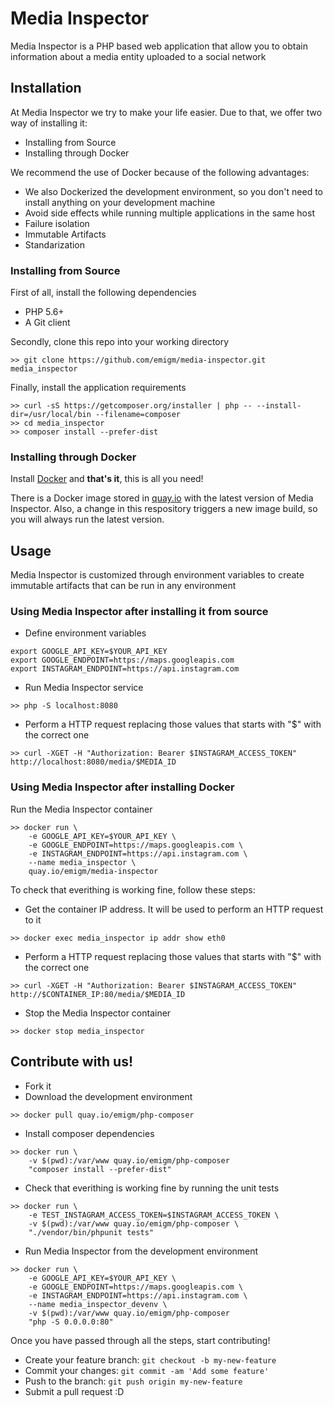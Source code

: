 # Media Inspector

Media Inspector is a PHP based web application that allow you to obtain information about a media entity uploaded to a social network

## Installation

At Media Inspector we try to make your life easier. Due to that, we offer two way of installing it:
- Installing from Source
- Installing through Docker

We recommend the use of Docker because of the following advantages:
- We also Dockerized the development environment, so you don't need to install anything on your development machine
- Avoid side effects while running multiple applications in the same host
- Failure isolation
- Immutable Artifacts
- Standarization

### Installing from Source

First of all, install the following dependencies
- PHP 5.6+
- A Git client

Secondly, clone this repo into your working directory
```
>> git clone https://github.com/emigm/media-inspector.git media_inspector
```

Finally, install the application requirements
```
>> curl -sS https://getcomposer.org/installer | php -- --install-dir=/usr/local/bin --filename=composer
>> cd media_inspector
>> composer install --prefer-dist
```

### Installing through Docker

Install [Docker](http://docs.docker.com/installation/) and **that's it**, this is all you need!

There is a Docker image stored in [quay.io](https://quay.io/) with the latest version of Media Inspector.
Also, a change in this respository triggers a new image build, so you will always run the latest version.

## Usage

Media Inspector is customized through environment variables to create immutable artifacts that can be run in any environment

### Using Media Inspector after installing it from source

- Define environment variables
```
export GOOGLE_API_KEY=$YOUR_API_KEY
export GOOGLE_ENDPOINT=https://maps.googleapis.com
export INSTAGRAM_ENDPOINT=https://api.instagram.com
```
- Run Media Inspector service
```
>> php -S localhost:8080
```
- Perform a HTTP request replacing those values that starts with "$" with the correct one
```
>> curl -XGET -H "Authorization: Bearer $INSTAGRAM_ACCESS_TOKEN" http://localhost:8080/media/$MEDIA_ID
```

### Using Media Inspector after installing Docker

Run the Media Inspector container
```
>> docker run \
    -e GOOGLE_API_KEY=$YOUR_API_KEY \
    -e GOOGLE_ENDPOINT=https://maps.googleapis.com \
    -e INSTAGRAM_ENDPOINT=https://api.instagram.com \
    --name media_inspector \
    quay.io/emigm/media-inspector
```

To check that everithing is working fine, follow these steps:
- Get the container IP address. It will be used to perform an HTTP request to it 
```
>> docker exec media_inspector ip addr show eth0
```
- Perform a HTTP request replacing those values that starts with "$" with the correct one
```
>> curl -XGET -H "Authorization: Bearer $INSTAGRAM_ACCESS_TOKEN" http://$CONTAINER_IP:80/media/$MEDIA_ID
```
- Stop the Media Inspector container
```
>> docker stop media_inspector
```

## Contribute with us!
- Fork it
- Download the development environment
```
>> docker pull quay.io/emigm/php-composer
```
- Install composer dependencies
```
>> docker run \
    -v $(pwd):/var/www quay.io/emigm/php-composer
    "composer install --prefer-dist"
```
- Check that everithing is working fine by running the unit tests
```
>> docker run \
    -e TEST_INSTAGRAM_ACCESS_TOKEN=$INSTAGRAM_ACCESS_TOKEN \
    -v $(pwd):/var/www quay.io/emigm/php-composer \
    "./vendor/bin/phpunit tests"
```
- Run Media Inspector from the development environment
```
>> docker run \
    -e GOOGLE_API_KEY=$YOUR_API_KEY \
    -e GOOGLE_ENDPOINT=https://maps.googleapis.com \
    -e INSTAGRAM_ENDPOINT=https://api.instagram.com \
    --name media_inspector_devenv \
    -v $(pwd):/var/www quay.io/emigm/php-composer
    "php -S 0.0.0.0:80"
```

Once you have passed through all the steps, start contributing!
- Create your feature branch: `git checkout -b my-new-feature`
- Commit your changes: `git commit -am 'Add some feature'`
- Push to the branch: `git push origin my-new-feature`
- Submit a pull request :D
